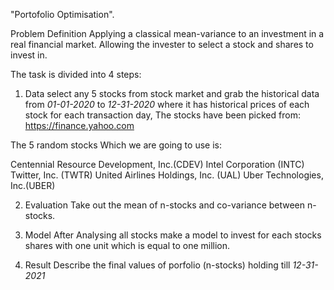 "Portofolio Optimisation".

Problem Definition
Applying a classical mean-variance to an investment in a real financial market. Allowing the invester to select a stock and shares to invest in.

The task is divided into 4 steps:

1. Data
select any 5 stocks from stock market and grab the historical data from *01-01-2020* to *12-31-2020* where it has historical prices of each stock for each transaction day, The stocks have been picked from: https://finance.yahoo.com

The 5 random stocks Which we are going to use is:

Centennial Resource Development, Inc.(CDEV)
Intel Corporation (INTC)
Twitter, Inc. (TWTR)
United Airlines Holdings, Inc. (UAL)
Uber Technologies, Inc.(UBER)

2. Evaluation
Take out the mean of n-stocks and co-variance between n-stocks.

3. Model
After Analysing all stocks make a model to invest for each stocks shares with one unit which is equal to one million.

4. Result
Describe the final values of porfolio (n-stocks) holding till *12-31-2021*
